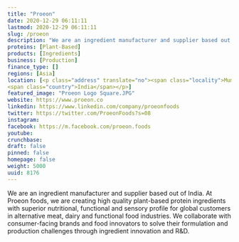 ```yaml
---
title: "Proeon"
date: 2020-12-29 06:11:11
lastmod: 2020-12-29 06:11:11
slug: /proeon
description: "We are an ingredient manufacturer and supplier based out of India. At Proeon foods, we are creating high quality plant-based protein ingredients with superior nutritional, functional and sensory profile for global customers in alternative meat, dairy and functional food industries. We collaborate with consumer-facing brands and food innovators to solve their formulation and production challenges through ingredient innovation and R&D."
proteins: [Plant-Based]
products: [Ingredients]
business: [Production]
finance_type: []
regions: [Asia]
location: [<p class="address" translate="no"><span class="locality">Mumbai</span> <span class="postal-code">400070</span><br>
<span class="country">India</span></p>]
featured_image: "Proeon Logo Square.JPG"
website: https://www.proeon.co
linkedin: https://www.linkedin.com/company/proeonfoods
twitter: https://twitter.com/ProeonFoods?s=08
instagram: 
facebook: https://m.facebook.com/proeon.foods
youtube: 
crunchbase: 
draft: false
pinned: false
homepage: false
weight: 5000
uuid: 8176
---
```

We are an ingredient manufacturer and supplier based out of India. At Proeon foods, we are creating high quality plant-based protein ingredients with superior nutritional, functional and sensory profile for global customers in alternative meat, dairy and functional food industries. We collaborate with consumer-facing brands and food innovators to solve their formulation and production challenges through ingredient innovation and R&D.
